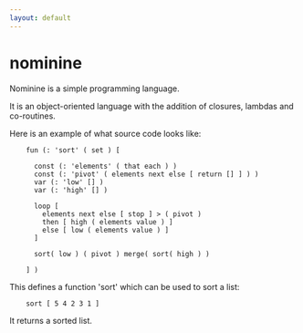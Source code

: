 ```yaml
---
layout: default
---
```


nominine
========
Nominine is a simple programming language.

It is an object-oriented language with the addition of closures, lambdas and co-routines.

Here is an example of what source code looks like:

        fun (: 'sort' ( set ) [

          const (: 'elements' ( that each ) )
          const (: 'pivot' ( elements next else [ return [] ] ) )
          var (: 'low' [] )
          var (: 'high' [] )

          loop [
            elements next else [ stop ] > ( pivot )
            then [ high ( elements value ) ]
            else [ low ( elements value ) ]
          ]

          sort( low ) ( pivot ) merge( sort( high ) )

        ] )

This defines a function 'sort' which can be used to sort a list:

        sort [ 5 4 2 3 1 ]

It returns a sorted list.

